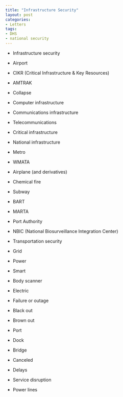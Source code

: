 ```yaml
---
title: "Infrastructure Security"
layout: post
categories:
- Letters
tags:
- DHS
- national security
---
```


- Infrastructure security

- Airport

- CIKR (Critical Infrastructure &amp; Key Resources)

- AMTRAK

- Collapse

- Computer infrastructure

- Communications infrastructure

- Telecommunications

- Critical infrastructure

- National infrastructure

- Metro

- WMATA

- Airplane (and derivatives)

- Chemical fire

- Subway

- BART

- MARTA

- Port Authority

- NBIC (National Biosurveillance Integration Center)

- Transportation security

- Grid

- Power

- Smart

- Body scanner

- Electric

- Failure or outage

- Black out

- Brown out

- Port

- Dock

- Bridge

- Canceled

- Delays

- Service disruption

- Power lines

